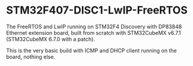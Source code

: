 # STM32F407-DISC1-LwIP-FreeRTOS

The FreeRTOS and LwIP running on STM32F4 Discovery with DP83848 Ethernet extension board, built from scratch with STM32CubeMX v6.7.1 (STM32CubeMX 6.7.0 with a patch).

This is the very basic build with ICMP and DHCP client running on the board, nothing else.
